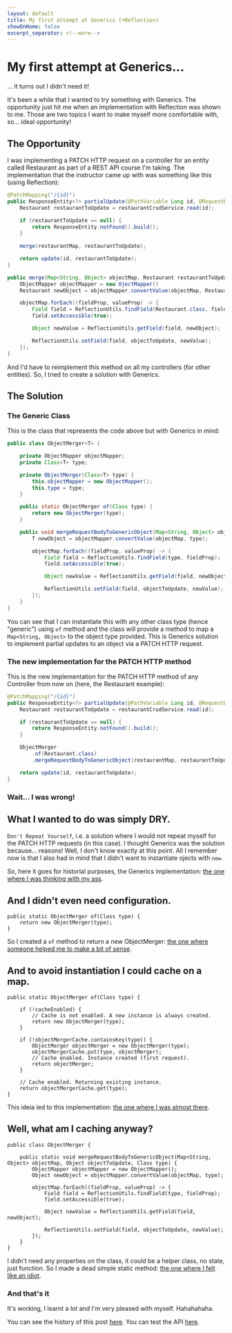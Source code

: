 ```yaml
---
layout: default
title: My first attempt at Generics (+Reflection)
showOnHome: false
excerpt_separator: <!--more-->
---
```


# My first attempt at Generics...

... it turns out I didn't need it!

It's been a while that I wanted to try something with Generics. The opportunity just hit me when an implementation with Reflection was shown to me. Those are two topics I want to make myself more comfortable with, so... ideal opportunity!

<!--more-->

## The Opportunity

I was implementing a PATCH HTTP request on a controller for an entity called Restaurant as part of a REST API course I'm taking. The implementation that the instructor came up with was something like this (using Reflection):

```java
@PatchMapping("/{id}")
public ResponseEntity<?> partialUpdate(@PathVariable Long id, @RequestBody Map<String, Object> restaurantMap) {
    Restaurant restaurantToUpdate = restaurantCrudService.read(id);

    if (restaurantToUpdate == null) {
        return ResponseEntity.notFound().build();
    }
    
    merge(restaurantMap, restaurantToUpdate);

    return update(id, restaurantToUpdate);
}

public merge(Map<String, Object> objectMap, Restaurant restaurantToUpdate) {
    ObjectMapper objectMapper = new OjectMapper()
    Restaurant newObject = objectMapper.convertValue(objectMap, Restaurant.class);

    objectMap.forEach((fieldProp, valueProp) -> {
        Field field = ReflectionUtils.findField(Restaurant.class, fieldProp);
        field.setAccessible(true);

        Object newValue = ReflectionUtils.getField(field, newObject);

        ReflectionUtils.setField(field, objectToUpdate, newValue);
    });
}
```

And I'd have to reimplement this method on all my controllers (for other entities). So, I tried to create a solution with Generics.

## The Solution

### The Generic Class

This is the class that represents the code above but with Generics in mind:

```java
public class ObjectMerger<T> {

    private ObjectMapper objectMapper;
    private Class<T> type;

    private ObjectMerger(Class<T> type) {
        this.objectMapper = new ObjectMapper();
        this.type = type;
    }

    public static ObjectMerger of(Class type) {
        return new ObjectMerger(type);
    }

    public void mergeRequestBodyToGenericObject(Map<String, Object> objectMap, T objectToUpdate) {
        T newObject = objectMapper.convertValue(objectMap, type);

        objectMap.forEach((fieldProp, valueProp) -> {
            Field field = ReflectionUtils.findField(type, fieldProp);
            field.setAccessible(true);

            Object newValue = ReflectionUtils.getField(field, newObject);

            ReflectionUtils.setField(field, objectToUpdate, newValue);
        });
    }
}
```

You can see that I can instantiate this with any other class type (hence "generic") using `of` method and the class will provide a method to map a `Map<String, Object>` to the object type provided. This is Generics solution to implement partial updates to an object via a PATCH HTTP request.

### The new implementation for the PATCH HTTP method

This is the new implementation for the PATCH HTTP method of any Controller from now on (here, the Restaurant example):

```java
@PatchMapping("/{id}")
public ResponseEntity<?> partialUpdate(@PathVariable Long id, @RequestBody Map<String, Object> restaurantMap) {
    Restaurant restaurantToUpdate = restaurantCrudService.read(id);

    if (restaurantToUpdate == null) {
        return ResponseEntity.notFound().build();
    }

    ObjectMerger
        .of(Restaurant.class)
        .mergeRequestBodyToGenericObject(restaurantMap, restaurantToUpdate);

    return update(id, restaurantToUpdate);
}
```

### Wait... I was wrong!

## What I wanted to do was simply DRY.

`Don't Repeat Yourself`, i.e. a solution where I would not repeat myself for the PATCH HTTP requests (in this case). I thought Generics was the solution because... reasons! Well, I don't know exactly at this point. All I remember now is that I also had in mind that I didn't want to instantiate ojects with `new`.

So, here it goes for historial purposes, the Generics implementation: [the one where I was thinking with my ass](https://github.com/brunodrugowick/algafood-api/commit/0d5b7bc25bc1a7c69d523c19c4a1abef10f862ce).

## And I didn't even need configuration.

```
public static ObjectMerger of(Class type) {
    return new ObjectMerger(type);
}
```

So I created a `of` method to return a new ObjectMerger: [the one where someone helped me to make a bit of sense](https://github.com/brunodrugowick/algafood-api/commit/940020631adab29a8c92707252e54c7df02af813).

## And to avoid instantiation I could cache on a map.

```
public static ObjectMerger of(Class type) {

    if (!cacheEnabled) {
        // Cache is not enabled. A new instance is always created.
        return new ObjectMerger(type);
    }

    if (!objectMergerCache.containsKey(type)) {
        ObjectMerger objectMerger = new ObjectMerger(type);
        objectMergerCache.put(type, objectMerger);
        // Cache enabled. Instance created (first request).
        return objectMerger;
    }

    // Cache enabled. Returning existing instance.
    return objectMergerCache.get(type);
}

```

This ideia led to this implementation: [the one where I was almost there](https://github.com/brunodrugowick/algafood-api/commit/991c2ebe7e4ae4330b53291d9825c64ad3180aee).

## Well, what am I caching anyway?

```
public class ObjectMerger {

    public static void mergeRequestBodyToGenericObject(Map<String, Object> objectMap, Object objectToUpdate, Class type) {
        ObjectMapper objectMapper = new ObjectMapper();
        Object newObject = objectMapper.convertValue(objectMap, type);

        objectMap.forEach((fieldProp, valueProp) -> {
            Field field = ReflectionUtils.findField(type, fieldProp);
            field.setAccessible(true);

            Object newValue = ReflectionUtils.getField(field, newObject);

            ReflectionUtils.setField(field, objectToUpdate, newValue);
        });
    }
}
```

I didn't need any properties on the class, it could be a helper class, no state, just function. So I made a dead simple static method: [the one where I felt like an idiot](https://github.com/brunodrugowick/algafood-api/commit/8c166780e172daa2e7fed84972c9012372334651).

### And that's it

It's working, I learnt a lot and I'm very pleased with myself. Hahahahaha.

You can see the history of this post [here](https://github.com/brunodrugowick/brunodrugowick.github.io/commits/master/_posts/2019-12-11-first-attempt-generics-reflection.md).
You can test the API [here](https://algafoodapi.herokuapp.com/).
